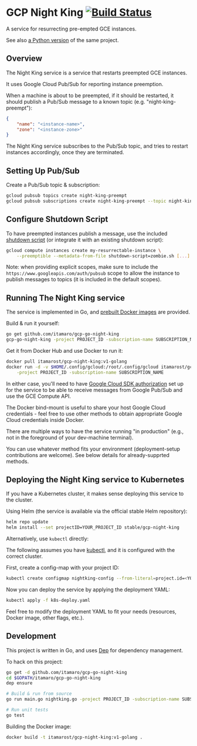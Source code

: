 # GCP Night King [![Build Status](https://travis-ci.org/itamaro/gcp-go-night-king.svg?branch=master)](https://travis-ci.org/itamaro/gcp-go-night-king)

A service for resurrecting pre-empted GCE instances.

See also [a Python version](https://github.com/itamaro/gcp-night-king) of the same project.

## Overview

The Night King service is a service that restarts preempted GCE instances.

It uses Google Cloud Pub/Sub for reporting instance preemption.

When a machine is about to be preempted, if it should be restarted, it should publish a Pub/Sub message to a known topic (e.g. "night-king-preempt"):

```json
{
    "name": "<instance-name>",
    "zone": "<instance-zone>"
}
```

The Night King service subscribes to the Pub/Sub topic, and tries to restart instances accordingly, once they are terminated.

## Setting Up Pub/Sub

Create a Pub/Sub topic & subscription:

```sh
gcloud pubsub topics create night-king-preempt
gcloud pubsub subscriptions create night-king-preempt --topic night-king-preempt
```

## Configure Shutdown Script

To have preempted instances publish a message, use the included [shutdown script](https://cloud.google.com/compute/docs/shutdownscript) (or integrate it with an existing shutdown script):

```sh
gcloud compute instances create my-resurrectable-instance \
    --preemptible --metadata-from-file shutdown-script=zombie.sh [...]
```

Note: when providing explicit scopes, make sure to include the `https://www.googleapis.com/auth/pubsub` scope to allow the instance to publish messages to topics (it is included in the default scopes).

## Running The Night King service

The service is implemented in Go, and [prebuilt Docker images](https://hub.docker.com/r/itamarost/gcp-night-king/tags/) are provided.

Build & run it yourself:

```sh
go get github.com/itamaro/gcp-go-night-king
gcp-go-night-king -project PROJECT_ID -subscription-name SUBSCRIPTION_NAME
```

Get it from Docker Hub and use Docker to run it:

```sh
docker pull itamarost/gcp-night-king:v1-golang
docker run -d -v $HOME/.config/gcloud:/root/.config/gcloud itamarost/gcp-night-king:v1-golang \
    -project PROJECT_ID -subscription-name SUBSCRIPTION_NAME
```

In either case, you'll need to have [Google Cloud SDK authorization](https://cloud.google.com/sdk/docs/) set up for the service to be able to receive messages from Google Pub/Sub and use the GCE Compute API.

The Docker bind-mount is useful to share your host Google Cloud credentials - feel free to use other methods to obtain appropriate Google Cloud credentials inside Docker.

There are multiple ways to have the service running "in production" (e.g., not in the foreground of your dev-machine terminal).

You can use whatever method fits your environment (deployment-setup contributions are welcome). See below details for already-supprted methods.

## Deploying the Night King service to Kubernetes

If you have a Kubernetes cluster, it makes sense deploying this service to the cluster.

Using Helm (the service is available via the official stable Helm repository):

```sh
helm repo update
helm install --set projectID=YOUR_PROJECT_ID stable/gcp-night-king
```

Alternatively, use `kubectl` directly:

The following assumes you have [kubectl](https://kubernetes.io/docs/tasks/tools/install-kubectl/), and it is configured with the correct cluster.

First, create a config-map with your project ID:

```sh
kubectl create configmap nightking-config --from-literal=project.id=<YOUR-PROJECT-ID>
```

Now you can deploy the service by applying the deployment YAML:

```sh
kubectl apply -f k8s-deploy.yaml
```

Feel free to modify the deployment YAML to fit your needs (resources, Docker image, other flags, etc.).

## Development

This project is written in Go, and uses [Dep](https://github.com/golang/dep) for dependency management.

To hack on this project:

```sh
go get -d github.com/itamaro/gcp-go-night-king
cd $GOPATH/itamaro/gcp-go-night-king
dep ensure

# Build & run from source
go run main.go nightking.go -project PROJECT_ID -subscription-name SUBSCRIPTION_NAME

# Run unit tests
go test
```

Building the Docker image:

```sh
docker build -t itamarost/gcp-night-king:v1-golang .
```

